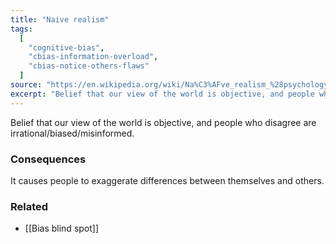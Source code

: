 ```yaml
---
title: "Naive realism"
tags:
  [
    "cognitive-bias",
    "cbias-information-overload",
    "cbias-notice-others-flaws"
  ]
source: "https://en.wikipedia.org/wiki/Na%C3%AFve_realism_%28psychology%29"
excerpt: "Belief that our view of the world is objective, and people who disagree are irrational/biased/misinformed."
---
```


Belief that our view of the world is objective, and people who disagree are irrational/biased/misinformed.

### Consequences

It causes people to exaggerate differences between themselves and others.

### Related

- [[Bias blind spot]]

